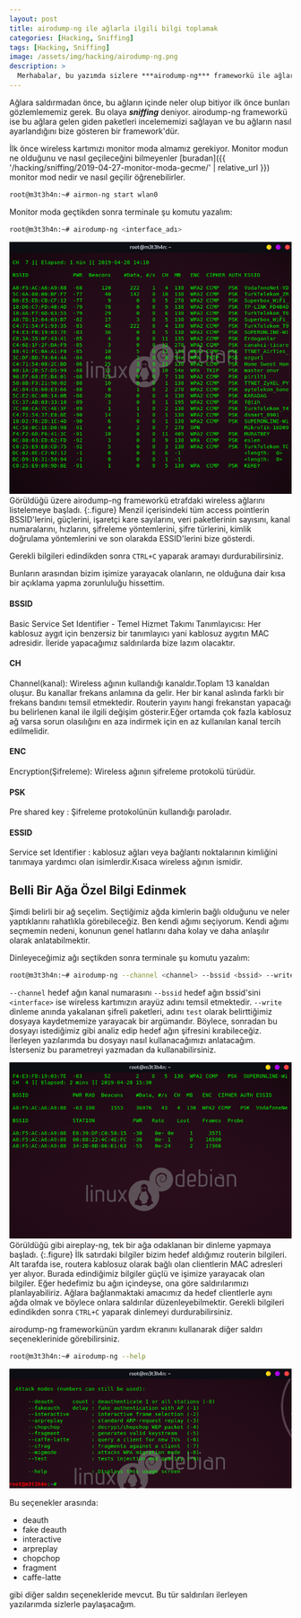 ```yaml
---
layout: post
title: airodump-ng ile ağlarla ilgili bilgi toplamak
categories: [Hacking, Sniffing]
tags: [Hacking, Sniffing]
image: /assets/img/hacking/airodump-ng.png
description: >
  Merhabalar, bu yazımda sizlere ***airodump-ng*** frameworkü ile ağları incelemeyi ve belli bir ağa özel bilgi edinmeyi anlattım.
---
```


Ağlara saldırmadan önce, bu ağların içinde neler olup bitiyor ilk önce bunları gözlemlememiz gerek. Bu olaya ***sniffing*** deniyor.
airodump-ng frameworkü ise bu ağlara gelen giden paketleri incelememizi sağlayan ve bu ağların nasıl ayarlandığını bize gösteren bir framework'dür.

İlk önce wireless kartımızı monitor moda almamız gerekiyor. Monitor modun ne olduğunu ve nasıl geçileceğini bilmeyenler [buradan]({{ '/hacking/sniffing/2019-04-27-monitor-moda-gecme/' | relative_url }}) monitor mod nedir ve nasıl geçilir öğrenebilirler.
~~~bash
root@m3t3h4n:~# airmon-ng start wlan0
~~~
Monitor moda geçtikden sonra terminale şu komutu yazalım:
~~~bash
root@m3t3h4n:~# airodump-ng <interface_adı>
~~~
![800x714](/assets/img/hacking/20190428141021-800x714.png)
Görüldüğü üzere airodump-ng frameworkü etrafdaki wireless ağlarını listelemeye başladı.
{:.figure}
Menzil içerisindeki tüm access pointlerin BSSID'lerini, güçlerini, işaretçi kare sayılarını, veri paketlerinin sayısını, kanal numaralarını, hızlarını, şifreleme yöntemlerini, şifre türlerini, kimlik doğrulama yöntemlerini ve son olarakda ESSID'lerini bize gösterdi.

Gerekli bilgileri edindikden sonra `CTRL+C` yaparak aramayı durdurabilirsiniz.

Bunların arasından bizim işimize yarayacak olanların, ne olduğuna dair kısa bir açıklama yapma zorunluluğu hissettim.
#### BSSID
Basic Service Set Identifier - Temel Hizmet Takımı Tanımlayıcısı: Her kablosuz aygıt için benzersiz bir tanımlayıcı yani kablosuz aygıtın MAC adresidir. İleride yapacağımız saldırılarda bize lazım olacaktır.
#### CH
Channel(kanal): Wireless ağının kullandığı kanaldır.Toplam 13 kanaldan oluşur. Bu kanallar frekans anlamına da gelir. Her bir kanal aslında farklı bir frekans bandını temsil etmektedir. Routerin yayını hangi frekanstan yapacağı bu belirlenen kanal ile ilgili değişim gösterir.Eğer ortamda çok fazla kablosuz ağ varsa sorun olasılığını en aza indirmek için en az kullanılan kanal tercih edilmelidir.
#### ENC
Encryption(Şifreleme): Wireless ağının şifreleme protokolü türüdür.
#### PSK
Pre shared key : Şifreleme protokolünün kullandığı paroladır.
#### ESSID
Service set Identifier : kablosuz ağları veya bağlantı noktalarının kimliğini tanımaya yardımcı olan isimlerdir.Kısaca wireless ağının ismidir.

## Belli Bir Ağa Özel Bilgi Edinmek
Şimdi belirli bir ağ seçelim. Seçtiğimiz ağda kimlerin bağlı olduğunu ve neler yaptıklarını rahatlıkla görebileceğiz.
Ben kendi ağımı seçiyorum. Kendi ağımı seçmemin nedeni, konunun genel hatlarını daha kolay ve daha
anlaşılır olarak anlatabilmektir.

Dinleyeceğimiz ağı seçtikden sonra terminale şu komutu yazalım:
~~~bash
root@m3t3h4n:~# airodump-ng --channel <channel> --bssid <bssid> --write <file_name> <interface>
~~~
`--channel` hedef ağın kanal numarasını `--bssid` hedef ağın bssid'sini `<interface>` ise wireless kartımızın arayüz adını temsil etmektedir.
`--write` dinleme anında yakalanan şifreli paketleri, adını `test` olarak belirttiğimiz dosyaya kaydetmemize yarayacak bir argümandır.
Böylece, sonradan bu dosyayı istediğimiz gibi analiz edip hedef ağın şifresini kırabileceğiz. İlerleyen yazılarımda bu dosyayı nasıl kullanacağımızı anlatacağım.
İsterseniz bu parametreyi yazmadan da kullanabilirsiniz.

![803x500](/assets/img/hacking/20190428153019-803x500.png)
Görüldüğü gibi aireplay-ng, tek bir ağa odaklanan bir dinleme yapmaya başladı.
{:.figure}
İlk satırdaki bilgiler bizim hedef aldığımız routerin bilgileri.
Alt tarafda ise, routera kablosuz olarak bağlı olan clientlerin MAC adresleri yer alıyor. Burada edindiğimiz bilgiler güçlü ve işimize
yarayacak olan bilgiler. Eğer hedefimiz bu ağın içindeyse, ona göre saldırılarımızı planlayabiliriz. Ağlara bağlanmaktaki amacımız da
hedef clientlerle aynı ağda olmak ve böylece onlara saldırılar düzenleyebilmektir.
Gerekli bilgileri edindikden sonra `CTRL+C` yaparak dinlemeyi durdurabilirsiniz.

airodump-ng frameworkünün yardım ekranını kullanarak diğer saldırı seçeneklerinide görebilirsiniz.
~~~bash
root@m3t3h4n:~# airodump-ng --help
~~~
![801x339](/assets/img/hacking/20190428161806-801x339.png)

Bu seçenekler arasında:
* deauth
* fake deauth
* interactive
* arpreplay
* chopchop
* fragment
* caffe-latte

gibi diğer saldırı seçenekleride mevcut. Bu tür saldırıları ilerleyen yazılarımda sizlerle paylaşacağım.